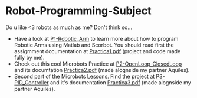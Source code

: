# Robot-Programming-Subject
Do u like &lt;3 robots as much as me? Don't think so...
- Have a look at [P1-Robotic_Arm](./P1-Robotic_Arm) to learn more about how to program Robotic Arms using Matlab and Scorbot. You should read first the  assigmment documentation at [Practica1.pdf](./P1-Robotic_Arm/Practica1.pdf) (project and code made fully by me).
- Check out this cool Microbots Practice at [P2-OpenLoop_ClosedLoop](./P2-OpenLoop_ClosedLoop) and its documtation [Practica2.pdf](./P2-OpenLoop_ClosedLoop/Practica2.pdf) (made alognside my partner Aquiles).
- Second part of the Microbots Lessons. Find the project at [P3-PID_Controller](./P3-PID_Controller) and it's documentation [Practica3.pdf](./P3-PID_Controller/Practica3.pdf) (made alognside my partner Aquiles).
